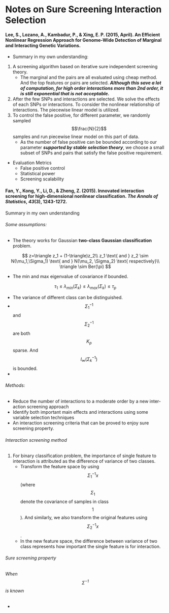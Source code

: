 # Notes on Sure Screening Interaction Selection

#### Lee, S., Lozano, A., Kambadur, P., & Xing, E. P. (2015, April). An Efficient Nonlinear Regression Approach for Genome-Wide Detection of Marginal and Interacting Genetic Variations.

- Summary in my own understanding:


1. A screening algorithm based on iterative sure independent screening theory.
   - The marginal and the pairs are all evaluated using cheap method. And the top features or pairs are selected. ***Although this save a lot of computation, for high order interactions more than 2nd order, it is still exponential that is not acceptable.***
2. After the few SNPs and interactions are selected. We solve the effects of each SNPs or interactions. To consider the nonlinear relationship of interactions. The piecewise linear model is utilized.
3. To control the false positive, for different parameter, we randomly sampled $$\frac{N}{2}​$$ samples and run piecewise linear model on this part of data.
   - As the number of false positive can be bounded according to our parameter ***supported by stable selection theory***, we choose a small subset of SNPs and pairs that satisfy  the false positive requirement.


- Evaluation Metrics
  - False positive control
  - Statistical power
  - Screening scalability

#### Fan, Y., Kong, Y., Li, D., & Zheng, Z. (2015). Innovated interaction screening for high-dimensional nonlinear classification. *The Annals of Statistics*, *43*(3), 1243-1272.

Summary in my own understanding

###### Some assumptions:

- The theory works for Gaussian **two-class Gaussian classification** problem.

$$
z=\triangle z_1 + (1-\triangle)z_2\\
z_1 \text{ and } z_2 \sim N(\mu_1,\Sigma_1) \text{ and } N(\mu_2, \Sigma_2) \text{ respectively}\\
\triangle \sim Ber(\pi)
$$

- The min and max eigenvalue of covariance if bounded.

$$
\tau_1\leq \lambda_{min}(\Sigma_k)\leq\lambda_{max}(\Sigma_k)\leq\tau_p
$$

- The variance of different class can be distinguished.
- $$\Sigma_1^{-1}$$ and $$\Sigma_2^{-1}$$ are both $$K_p$$ sparse. And $$l_\infty(\Sigma_k^{-1})$$ is bounded.
- ​

###### Methods:

- Reduce the number of interactions to a moderate order by a new inter- action screening approach
- Identify both important main effects and interactions using some variable selection techniques
- An interaction screening criteria that can be proved to enjoy sure screening property.

###### Interaction screening method

1. For binary classification problem, the importance of single feature to interaction is attributed as the difference of variance of two classes.
   - Transform the feature space by using $$\Sigma_1^{-1}x$$  (where $$\Sigma_1$$ denote the covariance of samples in class $$1$$). And similarly, we also transform the original features using $$\Sigma_2^{-1}x$$ .
   - In the new feature space, the difference between variance of two class represents how important the single feature is for interaction.

###### Sure screening property

###### When $$\Sigma^{-1}$$ is known

- ​







